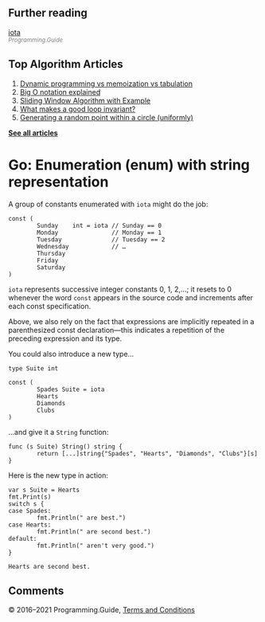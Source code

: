 



## Further reading

[iota](iota.html)  
<span style="color: grey; font-style: italic; font-size: smaller">Programming.Guide</span>



## Top Algorithm Articles

1.  [Dynamic programming vs memoization vs tabulation](../dynamic-programming-vs-memoization-vs-tabulation.html)
2.  [Big O notation explained](../big-o-notation-explained.html)
3.  [Sliding Window Algorithm with Example](../sliding-window-example.html)
4.  [What makes a good loop invariant?](../what-makes-a-good-loop-invariant.html)
5.  [Generating a random point within a circle (uniformly)](../random-point-within-circle.html)

[**See all articles**](../index.html)

# Go: Enumeration (enum) with string representation

A group of constants enumerated with `iota` might do the job:

    const (
            Sunday    int = iota // Sunday == 0
            Monday               // Monday == 1
            Tuesday              // Tuesday == 2
            Wednesday            // …
            Thursday
            Friday
            Saturday
    )

`iota` represents successive integer constants 0, 1, 2,…; it resets to 0 whenever the word `const` appears in the source code and increments after each const specification.

Above, we also rely on the fact that expressions are implicitly repeated in a parenthesized const declaration—this indicates a repetition of the preceding expression and its type.

You could also introduce a new type…

    type Suite int

    const (
            Spades Suite = iota
            Hearts
            Diamonds
            Clubs
    )

…and give it a `String` function:

    func (s Suite) String() string {
            return [...]string{"Spades", "Hearts", "Diamonds", "Clubs"}[s]
    }

Here is the new type in action:

    var s Suite = Hearts
    fmt.Print(s)
    switch s {
    case Spades:
            fmt.Println(" are best.")
    case Hearts:
            fmt.Println(" are second best.")
    default:
            fmt.Println(" aren't very good.")
    }

    Hearts are second best.

## Comments



© 2016–2021 Programming.Guide, [Terms and Conditions](../terms-and-conditions.html)
